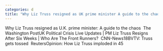 ```yaml
---
categories: d
title: "Why Liz Truss resigned as UK prime minister A guide to the chaos  The Washington Post"
---
```

Why Liz Truss resigned as U.K. prime minister: A guide to the chaos&nbsp;&nbsp;The Washington PostUK Political Crisis Live Updates | PM Liz Truss Resigns After Six Weeks | Who Are The Front Runners?&nbsp;&nbsp;CNN-News18BVTV: Truss gets tossed&nbsp;&nbsp;ReutersOpinion: How Liz Truss imploded in 45 